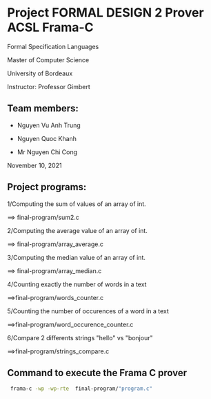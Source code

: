# Project FORMAL DESIGN 2 Prover ACSL Frama-C
Formal Specification Languages

Master of Computer Science 

University of Bordeaux 

Instructor: Professor Gimbert

## Team members:

+ Nguyen Vu Anh Trung

+ Nguyen Quoc Khanh

+ Mr Nguyen Chi Cong


November 10, 2021 



## Project programs:

1/Computing the sum of values of an array of int.

==> final-program/sum2.c

2/Computing the average value of an array of int.

==> final-program/array_average.c

3/Computing the median value of an array of int.

==> final-program/array_median.c

4/Counting exactly the number of words in a text

==>final-program/words_counter.c

5/Counting the number of occurences of a word in a text

==>final-program/word_occurence_counter.c

6/Compare 2 differents strings "hello" vs "bonjour"

==>final-program/strings_compare.c

## Command to execute the Frama C prover

```bash
 frama-c -wp -wp-rte  final-program/"program.c"
```
